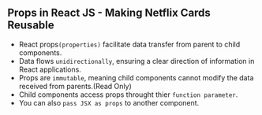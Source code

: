 ## Props in React JS - Making Netflix Cards Reusable

- React props`(properties)` facilitate data transfer from parent to child components.
- Data flows `unidirectionally`, ensuring a clear direction of information in React applications.
- Props are `immutable`, meaning child components cannot modify the data received from parents.(Read Only)
- Child components access props throught thier `function parameter`.
- You can also `pass JSX as props` to another component.

